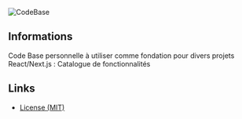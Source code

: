 
![CodeBase](https://res.cloudinary.com/dxgf6ohvo/image/upload/v1707582725/Perso/codebase_banner_s1dlzr.png 'CodeBase')

## Informations

Code Base personnelle à utiliser comme fondation pour divers projets React/Next.js : Catalogue de fonctionnalités

<!-- [**TypeScript En Partant De Zéro**](https://www). -->


## Links

- [License (MIT)](LICENSE)
